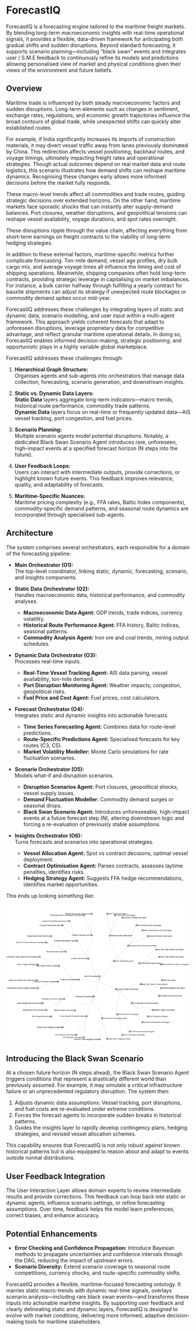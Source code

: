 # ForecastIQ

ForecastIQ is a forecasting engine tailored to the maritime freight markets. By blending long-term 
macroeconomic insights with real-time operational signals, it provides a flexible, data-driven framework for 
anticipating both gradual shifts and sudden disruptions. Beyond standard forecasting, it supports scenario 
planning—including "black swan" events and integrates user / S.M.E feedback to continuously refine its models and 
predictions allowing personalised view of market and physical conditions given their views of the environment and future 
beliefs.

## Overview

Maritime trade is influenced by both steady macroeconomic factors and sudden disruptions. Long-term elements such as 
changes in sentiment, exchange rates, regulations, and economic growth trajectories influence the broad contours of 
global trade, while unexpected shifts can quickly alter established routes. 

For example, if India significantly increases its imports of construction materials, it may divert vessel traffic away 
from lanes previously dominated by China. This redirection affects vessel positioning, backhaul routes, and voyage 
timings, ultimately impacting freight rates and operational strategies. 
Though actual outcomes depend on real market data and route logistics, this scenario illustrates how demand shifts can
reshape maritime dynamics. Recognising these changes early allows more informed decisions before the market fully 
responds.

These macro-level trends affect all commodities and trade routes, guiding strategic decisions over extended horizons.
On the other hand, maritime markets face sporadic shocks that can instantly alter supply-demand balances. Port closures,
weather disruptions, and geopolitical tensions can reshape vessel availability, voyage durations, and spot rates 
overnight. 

These disruptions ripple through the value chain, affecting everything from short-term earnings on freight contracts to 
the viability of long-term hedging strategies.

In addition to these external factors, maritime-specific metrics further complicate forecasting. Ton-mile demand, vessel
age profiles, dry bulk cargo mix, and average voyage times all influence the timing and cost of shipping operations. 
Meanwhile, shipping companies often hold long-term contracts, providing strategic leverage in capitalising on market 
imbalances. For instance, a bulk carrier halfway through fulfilling a yearly contract for bauxite shipments can adjust 
its strategy if unexpected route blockages or commodity demand spikes occur mid-year.

ForecastIQ addresses these challenges by integrating layers of static and dynamic data, scenario modelling, and user 
input within a multi-agent framework. This approach yields coherent forecasts that adapt to unforeseen disruptions, 
leverage proprietary data for competitive advantage, and reflect granular maritime operational details. In doing so, 
ForecastIQ enables informed decision-making, strategic positioning, and opportunistic plays in a highly variable global 
marketplace.

ForecastIQ addresses these challenges through:

1. **Hierarchical Graph Structure:**  
   Organises agents and sub-agents into orchestrators that manage data collection, forecasting, scenario generation, and downstream insights.

2. **Static vs. Dynamic Data Layers:**  
   **Static Data** layers aggregate long-term indicators—macro trends, historical route performance, commodity trade patterns.  
   **Dynamic Data** layers focus on real-time or frequently updated data—AIS vessel tracking, port congestion, and fuel prices.

3. **Scenario Planning:**  
   Multiple scenario agents model potential disruptions. Notably, a dedicated Black Swan Scenario Agent introduces rare, unforeseen, high-impact events at a specified forecast horizon (N steps into the future).

4. **User Feedback Loops:**  
   Users can interact with intermediate outputs, provide corrections, or highlight known future events. This feedback improves relevance, quality, and adaptability of forecasts.

5. **Maritime-Specific Nuances:**  
   Maritime pricing complexity (e.g., FFA rates, Baltic Index components), commodity-specific demand patterns, and seasonal route dynamics are incorporated through specialised sub-agents.

## Architecture

The system comprises several orchestrators, each responsible for a domain of the forecasting pipeline:

- **Main Orchestrator (O1):**  
  The top-level coordinator, linking static, dynamic, forecasting, scenario, and insights components.

- **Static Data Orchestrator (O2):**  
  Handles macroeconomic data, historical performance, and commodity analyses.  
  - **Macroeconomic Data Agent:** GDP trends, trade indices, currency volatility.  
  - **Historical Route Performance Agent:** FFA history, Baltic indices, seasonal patterns.  
  - **Commodity Analysis Agent:** Iron ore and coal trends, mining output schedules.

- **Dynamic Data Orchestrator (O3):**  
  Processes real-time inputs.  
  - **Real-Time Vessel Tracking Agent:** AIS data parsing, vessel availability, ton-mile demand.  
  - **Port Disruption Monitoring Agent:** Weather impacts, congestion, geopolitical risks.  
  - **Fuel Price and Cost Agent:** Fuel prices, cost calculators.

- **Forecast Orchestrator (O4):**  
  Integrates static and dynamic insights into actionable forecasts.  
  - **Time Series Forecasting Agent:** Combines data for route-level predictions.  
  - **Route-Specific Predictions Agent:** Specialised forecasts for key routes (C3, C5).  
  - **Market Volatility Modeller:** Monte Carlo simulations for rate fluctuation scenarios.

- **Scenario Orchestrator (O5):**  
  Models what-if and disruption scenarios.  
  - **Disruption Scenarios Agent:** Port closures, geopolitical shocks, vessel supply issues.  
  - **Demand Fluctuation Modeller:** Commodity demand surges or seasonal drops.  
  - **Black Swan Scenario Agent:** Introduces unforeseeable, high-impact events at a future forecast step (N), altering downstream logic and forcing a re-evaluation of previously stable assumptions.

- **Insights Orchestrator (O6):**  
  Turns forecasts and scenarios into operational strategies.  
  - **Vessel Allocation Agent:** Spot vs contract decisions, optimal vessel deployment.  
  - **Contract Optimisation Agent:** Parses contracts, assesses laytime penalties, identifies risks.  
  - **Hedging Strategy Agent:** Suggests FFA hedge recommendations, identifies market opportunities.

This ends up looking something like:

![Radial Tree](./RadialTree/RadialTree.png)


## Introducing the Black Swan Scenario

At a chosen future horizon (N steps ahead), the Black Swan Scenario Agent triggers conditions that represent a drastically different world than previously assumed. For example, it may simulate a critical infrastructure failure or an unprecedented regulatory disruption. The system then:

1. Adjusts dynamic data assumptions: Vessel tracking, port disruptions, and fuel costs are re-evaluated under extreme conditions.
2. Forces the forecast agents to incorporate sudden breaks in historical patterns.
3. Guides the insights layer to rapidly develop contingency plans, hedging strategies, and revised vessel allocation schemes.

This capability ensures that ForecastIQ is not only robust against known historical patterns but is also equipped to reason about and adapt to events outside normal distributions.

## User Feedback Integration

The User Interaction Layer allows domain experts to review intermediate results and provide corrections. This feedback can loop back into static or dynamic agents, influence scenario settings, or refine forecasting assumptions. Over time, feedback helps the model learn preferences, correct biases, and enhance accuracy.

## Potential Enhancements

- **Error Checking and Confidence Propagation:** Introduce Bayesian methods to propagate uncertainties and confidence intervals through the DAG, reducing the impact of upstream errors.
- **Scenario Diversity:** Extend scenario coverage to seasonal route competitions, currency shocks, and route-specific commodity shifts.

ForecastIQ provides a flexible, maritime-focused forecasting ontology. It marries static macro-trends with dynamic real-time signals, overlays scenario analysis—including rare black swan events—and transforms these inputs into actionable maritime insights. By supporting user feedback and clearly delineating static and dynamic layers, ForecastIQ is designed to evolve with market conditions, delivering more informed, adaptive decision-making tools for maritime stakeholders.
